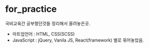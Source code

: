 # for_practice

국비교육간 공부했던것들 정리해서 올려놓은곳.
- 마트업언어 : HTML, CSS(SCSS)
- JavaScript : jQuery, Vanila JS, React(framework)
별로 묶어놓았음.

